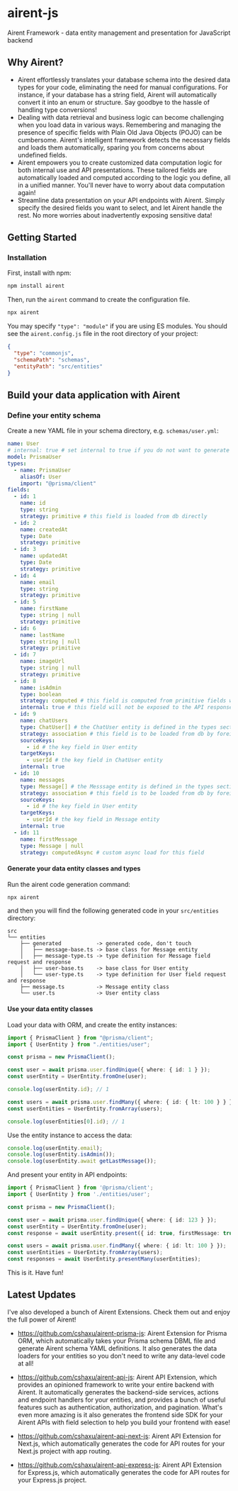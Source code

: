 # airent-js

Airent Framework - data entity management and presentation for JavaScript backend

## Why Airent?

- Airent effortlessly translates your database schema into the desired data types for your code, eliminating the need for manual configurations. For instance, if your database has a string field, Airent will automatically convert it into an enum or structure. Say goodbye to the hassle of handling type conversions!
- Dealing with data retrieval and business logic can become challenging when you load data in various ways. Remembering and managing the presence of specific fields with Plain Old Java Objects (POJO) can be cumbersome. Airent's intelligent framework detects the necessary fields and loads them automatically, sparing you from concerns about undefined fields.
- Airent empowers you to create customized data computation logic for both internal use and API presentations. These tailored fields are automatically loaded and computed according to the logic you define, all in a unified manner. You'll never have to worry about data computation again!
- Streamline data presentation on your API endpoints with Airent. Simply specify the desired fields you want to select, and let Airent handle the rest. No more worries about inadvertently exposing sensitive data!

## Getting Started

### Installation

First, install with npm:

```bash
npm install airent
```

Then, run the `airent` command to create the configuration file.

```bash
npx airent
```

You may specify `"type": "module"` if you are using ES modules.
You should see the `airent.config.js` file in the root directory of your project:

```json
{
  "type": "commonjs",
  "schemaPath": "schemas",
  "entityPath": "src/entities"
}
```

## Build your data application with Airent

### Define your entity schema

Create a new YAML file in your schema directory, e.g. `schemas/user.yml`:

```yaml
name: User
# internal: true # set internal to true if you do not want to generate API response for this entity
model: PrismaUser
types:
  - name: PrismaUser
    aliasOf: User
    import: "@prisma/client"
fields:
  - id: 1
    name: id
    type: string
    strategy: primitive # this field is loaded from db directly
  - id: 2
    name: createdAt
    type: Date
    strategy: primitive
  - id: 3
    name: updatedAt
    type: Date
    strategy: primitive
  - id: 4
    name: email
    type: string
    strategy: primitive
  - id: 5
    name: firstName
    type: string | null
    strategy: primitive
  - id: 6
    name: lastName
    type: string | null
    strategy: primitive
  - id: 7
    name: imageUrl
    type: string | null
    strategy: primitive
  - id: 8
    name: isAdmin
    type: boolean
    strategy: computed # this field is computed from primitive fields without extra data loading
    internal: true # this field will not be exposed to the API response
  - id: 9
    name: chatUsers
    type: ChatUser[] # the ChatUser entity is defined in the types section above
    strategy: association # this field is to be loaded from db by foreign keys
    sourceKeys:
      - id # the key field in User entity
    targetKeys:
      - userId # the key field in ChatUser entity
    internal: true
  - id: 10
    name: messages
    type: Message[] # the Messsage entity is defined in the types section above
    strategy: association # this field is to be loaded from db by foreign keys
    sourceKeys:
      - id # the key field in User entity
    targetKeys:
      - userId # the key field in Message entity
    internal: true
  - id: 11
    name: firstMessage
    type: Message | null
    strategy: computedAsync # custom async load for this field
```

#### Generate your data entity classes and types

Run the airent code generation command:

```bash
npx airent
```

and then you will find the following generated code in your `src/entities` directory:

```
src
└── entities
    ├── generated           -> generated code, don't touch
    │   ├── message-base.ts -> base class for Message entity
    │   ├── message-type.ts -> type definition for Message field request and response
    │   ├── user-base.ts    -> base class for User entity
    │   └── user-type.ts    -> type definition for User field request and response
    ├── message.ts          -> Message entity class
    └── user.ts             -> User entity class
```

#### Use your data entity classes

Load your data with ORM, and create the entity instances:

```typescript
import { PrismaClient } from "@prisma/client";
import { UserEntity } from "./entities/user";

const prisma = new PrismaClient();

const user = await prisma.user.findUnique({ where: { id: 1 } });
const userEntity = UserEntity.fromOne(user);

console.log(userEntity.id); // 1

const users = await prisma.user.findMany({ where: { id: { lt: 100 } } });
const userEntities = UserEntity.fromArray(users);

console.log(userEntities[0].id); // 1
```

Use the entity instance to access the data:

```typescript
console.log(userEntity.email);
console.log(userEntity.isAdmin());
console.log(userEntity.await getLastMessage());
```

And present your entity in API endpoints:

```typescript
import { PrismaClient } from '@prisma/client';
import { UserEntity } from './entities/user';

const prisma = new PrismaClient();

const user = await prisma.user.findUnique({ where: { id: 123 } });
const userEntity = UserEntity.fromOne(user);
const response = await userEntity.present({ id: true, firstMessage: true });

const users = await prisma.user.findMany({ where: { id: lt: 100 } });
const userEntities = UserEntity.fromArray(users);
const responses = await UserEntity.presentMany(userEntities);
```

This is it. Have fun!

## Latest Updates

I've also developed a bunch of Airent Extensions. Check them out and enjoy the full power of Airent!

- https://github.com/cshaxu/airent-prisma-js: Airent Extension for Prisma ORM, which automatically takes your Prisma schema DBML file and generate Airent schema YAML definitions. It also generates the data loaders for your entities so you don't need to write any data-level code at all!

- https://github.com/cshaxu/airent-api-js: Airent API Extension, which provides an opinioned framework to write your entire backend with Airent. It automatically generates the backend-side services, actions and endpoint handlers for your entities, and provides a bunch of useful features such as authentication, authorization, and pagination. What's even more amazing is it also generates the frontend side SDK for your Airent APIs with field selection to help you build your frontend with ease!

- https://github.com/cshaxu/airent-api-next-js: Airent API Extension for Next.js, which automatically generates the code for API routes for your Next.js project with app routing.

- https://github.com/cshaxu/airent-api-express-js: Airent API Extension for Express.js, which automatically generates the code for API routes for your Express.js project.
